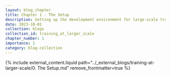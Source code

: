 ```yaml
---
layout: blog_chapter
title: Chapter 1 - The Setup
description: Setting up the development environment for large-scale training
date: 2023-10-01
collection: blogs
collection_id: training_at_larger_scale
chapter_number: 1
importance: 1
category: blog-collection
---
```


{% include external_content.liquid path="../_external_blogs/training-at-larger-scale/0. The Setup.md" remove_frontmatter=true %} 